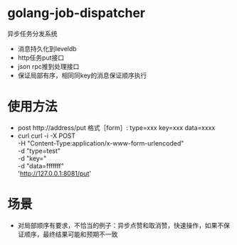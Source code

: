 # golang-job-dispatcher
异步任务分发系统
- 消息持久化到leveldb
- http任务put接口
- json rpc推到处理接口
- 保证局部有序，相同同key的消息保证顺序执行

# 使用方法
- post http://address/put 格式［form］: type=xxx key=xxx data=xxxx
- curl curl -i -X POST \
   -H "Content-Type:application/x-www-form-urlencoded" \
   -d "type=test" \
   -d "key=" \
   -d "data=fffffff" \
 'http://127.0.0.1:8081/put'

# 场景
- 对局部顺序有要求，不恰当的例子：异步点赞和取消赞，快速操作，如果不保证顺序，最终结果可能和预期不一致
